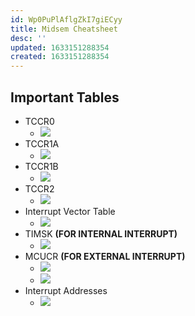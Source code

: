 ```yaml
---
id: Wp0PuPlAflgZkI7giECyy
title: Midsem Cheatsheet
desc: ''
updated: 1633151288354
created: 1633151288354
---
```


## Important Tables
* TCCR0
    * ![](/assets/images/2021-10-02-15-26-06.png)
* TCCR1A
    * ![](/assets/images/2021-10-02-15-26-54.png)
* TCCR1B
    * ![](/assets/images/2021-10-02-15-27-23.png)
* TCCR2
    * ![](/assets/images/2021-10-02-15-28-48.png)
* Interrupt Vector Table
    * ![](/assets/images/2021-10-02-15-34-36.png)
* TIMSK **(FOR INTERNAL INTERRUPT)**
    * ![](/assets/images/2021-10-02-15-32-09.png)
* MCUCR **(FOR EXTERNAL INTERRUPT)**
    * ![](/assets/images/2021-10-02-15-30-39.png)
    * ![](/assets/images/2021-10-02-15-30-58.png)
* Interrupt Addresses
    * ![](/assets/images/2021-10-02-15-32-50.png)
